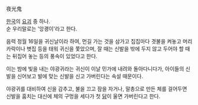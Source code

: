 夜光鬼  

[한국](%ED%95%9C%EA%B5%AD.md)의 [요괴](%EC%9A%94%EA%B4%B4.md) 중 하나.  
순 우리말로는 '앙괭이'라고 한다.

음력 정월 16일을 귀신날이라 하여, 먼길 가는 것을 삼가고 집집마다 겻불을 켜놓고 머리카락이나 볏집 등을 태워 귀신을 쫓았으며, 잘 때는
신발을 밖에 두지 않고 두어야 할 때는 뒤집어 놓는 등의 풍속이 있었다고 한다.  

이는 밤에 빛을 내는 야광귀라는 귀신이 이날 민가에 내려와 돌아다니다가, 아이들의 신발을 신어보고 발에 맞는 신발을 신고 가버린다는 속설
때문이다.  

야광귀를 대비하여 신을 감추고, 불을 끄고 잠을 자거나, 말총으로 만든 체를 걸어두면 신발을 훔치는 대신에 체의 구멍을 세다가 첫
[닭](%EB%8B%AD.md)이 울면 가버린다고 한다.

